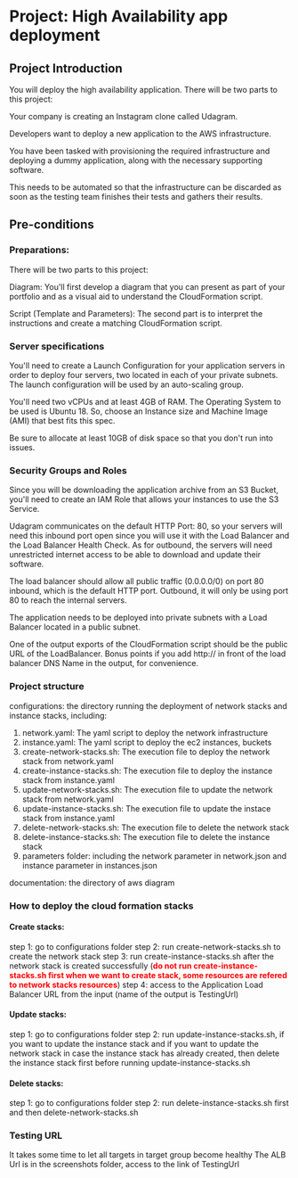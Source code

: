 # Project: High Availability app deployment

## Project Introduction
You will deploy the high availability application. There will be two parts to this project:

Your company is creating an Instagram clone called Udagram.

Developers want to deploy a new application to the AWS infrastructure.

You have been tasked with provisioning the required infrastructure and deploying a dummy application, along with the necessary supporting software.

This needs to be automated so that the infrastructure can be discarded as soon as the testing team finishes their tests and gathers their results.

## Pre-conditions

### Preparations:
There will be two parts to this project:

Diagram: You'll first develop a diagram that you can present as part of your portfolio and as a visual aid to understand the CloudFormation script.

Script (Template and Parameters): The second part is to interpret the instructions and create a matching CloudFormation script.

### Server specifications
You'll need to create a Launch Configuration for your application servers in order to deploy four servers, two located in each of your private subnets. The launch configuration will be used by an auto-scaling group.

You'll need two vCPUs and at least 4GB of RAM. The Operating System to be used is Ubuntu 18. So, choose an Instance size and Machine Image (AMI) that best fits this spec.

Be sure to allocate at least 10GB of disk space so that you don't run into issues.

### Security Groups and Roles

Since you will be downloading the application archive from an S3 Bucket, you'll need to create an IAM Role that allows your instances to use the S3 Service.

Udagram communicates on the default HTTP Port: 80, so your servers will need this inbound port open since you will use it with the Load Balancer and the Load Balancer Health Check. As for outbound, the servers will need unrestricted internet access to be able to download and update their software.

The load balancer should allow all public traffic (0.0.0.0/0) on port 80 inbound, which is the default HTTP port. Outbound, it will only be using port 80 to reach the internal servers.

The application needs to be deployed into private subnets with a Load Balancer located in a public subnet.

One of the output exports of the CloudFormation script should be the public URL of the LoadBalancer. Bonus points if you add http:// in front of the load balancer DNS Name in the output, for convenience.

### Project structure
configurations: the directory running the deployment of network stacks and instance stacks, including:
1. network.yaml: The yaml script to deploy the network infrastructure
2. instance.yaml: The yaml script to deploy the ec2 instances, buckets
3. create-network-stacks.sh: The execution file to deploy the network stack from network.yaml
4. create-instance-stacks.sh: The execution file to deploy the instance stack from instance.yaml
5. update-network-stacks.sh: The execution file to update the network stack from network.yaml
6. update-instance-stacks.sh: The execution file to update the instace stack from instance.yaml
7. delete-network-stacks.sh: The execution file to delete the network stack
8. delete-instance-stacks.sh: The execution file to delete the instance stack
9. parameters folder: including the network parameter in network.json and instance parameter in instances.json

documentation: the directory of aws diagram

### How to deploy the cloud formation stacks
#### Create stacks:
step 1: go to configurations folder
step 2: run create-network-stacks.sh to create the network stack
step 3: run create-instance-stacks.sh after the network stack is created successfully (<font color="red"><strong>do not run create-instance-stacks.sh first when we want to create stack, some resources are refered to network stacks resources</strong></font>)
step 4: access to the Application Load Balancer URL from the input (name of the output is TestingUrl)
#### Update stacks:
step 1: go to configurations folder
step 2: run update-instance-stacks.sh, if you want to update the instance stack and if you want to update the network stack in case the instance stack has already created, then delete the instance stack first before running update-instance-stacks.sh
#### Delete stacks:
step 1: go to configurations folder
step 2: run delete-instance-stacks.sh first and then delete-network-stacks.sh
### Testing URL
It takes some time to let all targets in target group become healthy
The ALB Url is in the screenshots folder, access to the link of TestingUrl